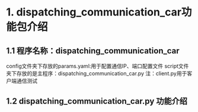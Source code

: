# 1. dispatching_communication_car功能包介绍
## 1.1 程序名称：dispatching_communication_car
config文件夹下存放的params.yaml:用于配置通信IP、端口配置文件
script文件夹下存放的是主程序：dispatching_communication_car.py
注：client.py用于客户端通信测试

## 1.2 dispatching_communication_car.py 功能介绍
